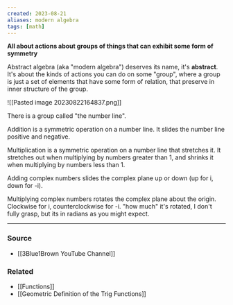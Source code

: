 ```yaml
---
created: 2023-08-21
aliases: modern algebra
tags: [math]
---
```

**All about actions about groups of things that can exhibit some form of symmetry**

Abstract algebra (aka "modern algebra") deserves its name, it's **abstract**. It's about the kinds of actions you can do on some "group", where a group is just a set of elements that have some form of relation, that preserve in inner structure of the group.

![[Pasted image 20230822164837.png]]

There is a group called "the number line". 

Addition is a symmetric operation on a number line. It slides the number line positive and negative.

Multiplication is a symmetric operation on a number line that stretches it. It stretches out when multiplying by numbers greater than 1, and shrinks it when multiplying by numbers less than 1.

Adding complex numbers slides the complex plane up or down (up for i, down for -i). 

Multiplying complex numbers rotates the complex plane about the origin. Clockwise for i, counterclockwise for -i. "how much" it's rotated, I don't fully grasp, but its in radians as you might expect.

****
### Source
- [[3Blue1Brown YouTube Channel]]

### Related
- [[Functions]]
- [[Geometric Definition of the Trig Functions]]
 
